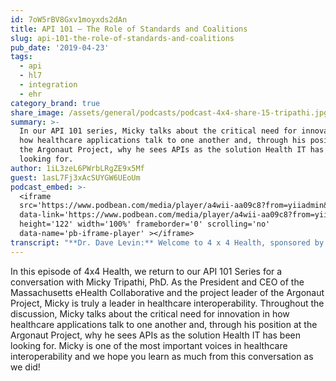 ```yaml
---
id: 7oW5rBV8Gxv1moyxds2dAn
title: API 101 – The Role of Standards and Coalitions
slug: api-101-the-role-of-standards-and-coalitions
pub_date: '2019-04-23'
tags:
  - api
  - hl7
  - integration
  - ehr
category_brand: true
share_image: /assets/general/podcasts/podcast-4x4-share-15-tripathi.jpg
summary: >-
  In our API 101 series, Micky talks about the critical need for innovation in
  how healthcare applications talk to one another and, through his position at
  the Argonaut Project, why he sees APIs as the solution Health IT has been
  looking for.
author: 1iL3zeL6PWrbLRgZE9x5Mf
guest: 1asL7Fj3xAcSUYGW6UEoUm
podcast_embed: >-
  <iframe
  src='https://www.podbean.com/media/player/a4wii-aa09c8?from=yiiadmin&download=1&version=1'
  data-link='https://www.podbean.com/media/player/a4wii-aa09c8?from=yiiadmin&download=1&version=1'
  height='122' width='100%' frameborder='0' scrolling='no'
  data-name='pb-iframe-player' ></iframe>
transcript: "**Dr. Dave Levin:** Welcome to 4 x 4 Health, sponsored by Sansoro Health. Sansoro Health, integration at the speed of innovation. Check them out at [www.sansorohealth.com](http://www.sansorohealth.com). I’m your host Dr. Dave Levin. Application Programming Interfaces or APIs have transformed the digital economy and are now poised to do the same in Health IT but what’s all these API stuff really about, how do they work, why are they better than traditional healthcare interfaces, what should you know before you dive in? In this special series of 4 x 4 Health, our guest take on these and other questions. They help us demystify APIs and show us how we can use the to transform healthcare. Today I’m talking with Micky Tripathi, President and CEO of the Massachusetts eHealth Collaborative. Micky has acquired rich experience in EHRs and Health Information Exchange during his nearly fifteen years of leadership at the Massachusetts eHealth Collaborative. This is a non-profit collaboration of thirty four leading Massachusetts organizations. Among other things, this collaborative provides strategic direction and overall project management to the Argonaut Project which was formed to create a first generation FHIR-based API and core data services specification to enable expanded information sharing for electronic health records. These topics will be part of our focus today and expect we’ll hear more about them later in the discussion. Welcome to 4 x 4 Health, Micky.\n\n**Micky Tripathi, PhD:** Hi Dave, thank you, delighted to be here.\n\n**Dave:** Micky, before we get into the API discussion, let’s start with our usual opening question. Take a minute or two and tell us about yourself and your organization.\n\n**Micky:** Okay, sure. Yeah, as you know that I, I’m the CEO of the Massachusetts eHealth Collaborative, basically a non-profit professional services and technology services company. We provide consulting support to healthcare stakeholders related to any issues on Health IT, whether it’s electronic health record systems, health information exchange, data analytics and we also have a technology services platform which is a clinical quality data warehouse where we provide clinical quality measures, data extracts, data normalization to a wide variety of customers both in Massachusetts as well as across the country.\n\n**Dave:** Well Micky, it’s pretty obvious form that and from your fifteen plus years in this area. You’ve got deep knowledge about healthcare data and about the exchange and sharing of data for clinical care and other purposes. So, let’s get right into this and what I wanna do now is ask you a series of four questions about APIs and we’ll take about four minutes to discuss each one. So, let’s start with the basics. In your own words, what is an API?\n\n**Micky:** Okay, sure, yeah. I’m not a Computer scientist, so definitely on my own words.\n\n**Dave:** Good, that’s good.\n\n**Micky:** I mean, an API is basically a method for web-based software systems to interact with each other and you know, I sort of think of it as by you know, both the combination of kind of programming instructions and standards that allow multiple types of interactions whether it’s being able to write or read or update or delete, it enables those systems to interact with each other without knowing the basics of how each of those systems operates that more of a basic level in terms of their own functions, so it allows you to do that kind of interaction.\n\n**Dave:** And, this is sort of the theme we’ve heard as different folks volunteer their definition. I heard really two things in there. One is this idea of hiding complexity. So, applications can collaborate without having to know our master, if you will the dirty details under the hood and then the second is this idea of collaboration that it makes it easier for applications to connect and collaborate to provide solutions.\n\n**Micky:** Absolutely, it’s almost like an introduction in a contract about a set of things you’re gonna do together.\n\n**Dave:** Yeah, and I mean this is obviously an area that’s been of great interest to you personally and to the work of the eHealth Collaborative. Why is that, what was it that sent you in this direction?\n\n**Micky:** I think it started with the pain that we’ve experienced over the years in doing it, you know, doing it every other way, right. So, our organization, we were founded in 2005 and with an initial funding from Blue Cross Blue Shields of Massachusetts who funded us with 50 Million Dollars to do a large scale Health IT experiment, community based Health IT experiment here in Massachusetts. So, we chose three markets, Brockton, Newberry Port and North Adams with six hundred physicians and we outfitted the physicians with electronic health record systems and stood up three health information exchanges and then created a data warehouse on top of all of that and the experience back then, you’ll remember what it was like in you know, 2005 and you were, you know, hand building, you know, non-standard HL7 V2 interfaces to get whatever we could out of these systems and it was incredibly painful experience and it was across disparate EHR systems. So, anything that would standardize that as much as possible, abstract us away from the complexity of the underlying systems as you kind of described before and that would enable a richer set of interactions to be able to do more than just pushing data one way, you know, where all things that we were interested in from the beginning. So, that’s what got us interested in APIs in general as the market started to move that way and it certainly you know, in healthcare is that we’ve experienced, you know, we’re kind of the last sector to fully embrace the internet as it were, as it were so, you know, all of us have this experience when you sort of see what you can do at home depot and you know, in other places and ask yourselves, why am I, you know, I have all these HL7 V2 Engineers, you know, doing it this way here in my office, that certainly was a pressure point as well.\n\n**Dave:** Well, you make a really good point which is APIs are not new, they have been a key component of transforming the rest of the digital economy and dare I say the way we live our lives day-to-day, they’re just new to healthcare and the other you said that thing is important is we’ve had integration technology for decades now. I think of it as this artisanal work. It’s, it requires, you know, highly skilled craftspeople to build and maintain them and that’s proven to be a challenge in terms of cost and scalability and other issues, and we’ve heard these themes in some of the other episodes. You have a unique view because you’ve worked in industry, but you also work closely with health systems, other vendors, HIEs and the like. So, I’m particularly interested in what you’ve seen in terms of the benefits and challenges of using APIs in healthcare. What’s the good and the bad here Micky?\n\n**Micky:** Yeah, I don’t think there are many bads. I mean, we can come back to that, we’ll come back to that in a second except that they’re new and new means that it’s going to be change required and in an industry as fragmented as healthcare both in the supply side and the demand side that just means that it’s gonna take time for us to be able to, you know, sort of do that kind of full you know, tide that lifts everyone that we’d love an API based world to be able to do but in terms of the benefits, in general just allowing systems to do more than just pushing data back and forth in you know, one way kinds of transactions, that to me is at the heart of what’s a benefit there. In the ability to do that in a scalable way where I don’t have to be figuring out every piece of it you know, security, transport, format, semantics, you know, all of that which is what we are literally having to do figuring out every single layer and it was unique in every single case and I think allowing that iterative back-and-forth for more complex transactions opens up new avenues and new possibilities that didn’t exist before with you know, with the kind of one way interaction patterns that we had and I think going forward in the case if we’re gonna be specifically now about Restful APIs, so sort of narrow down the API in general to talk about Restful APIs, you know, that just aligns us with the rest of the internet economy and I think that just has a number of benefits. One is, you start to get richer experiences examples from other places that give you the opportunities for thinking about richer experiences because you have more functionality that you can work with, right. So, you can start to say, gee, I’d love you know, the way OpenTable works, I can now start to think about that in healthcare, right and the way that other kinds of patters work, the way the Canoe or Hayek works, Canoe, \\[Laugh\\], that’s kind of awkward or the way that other, you know, that other kinds of businesses that are formed in other areas, you’re able to take that as an example and say, there is a direct analogy in here that we haven’t been able to use before or implement before because we didn’t have that foundational way of interacting. Also it brings in people from other industries which is huge, right and if we’ve learned nothing else from being able to you know, what technology has allowed us to open up in a way of information systems, it’s the crowdsourcing always as a tremendous amount of benefit that’s always hard to anticipate what type of benefit, how far reaching that can be when you just start to have more people focusing on the problem and at least but you know, our experience as a company that has always been hiring people over a decade is that when you put on the table and implementation guide based on you know, sort on an IHE stock, no disrespect there but the standard that was developed in the late 1980s and it’s a thousand pages and expect you know, a new grad from Stanford or MIT to dig into that, there’s not a huge a lot of appeal for that but you know, but when you give them an implementation guide that’s based on basic Restful API internet conventions that they can understand right away and have something up and running in a week that starts to get a lot of appeal from other vertices and other parts of the internet economy and I think we are starting to see that, right. Now we’re starting to see that you’re getting more eyeballs on this which is just huge benefit I think, you know, we’re gonna see the benefits of that three, four, five years from now in ways that we probably can’t appreciate right now.\n\n**Dave:** This is a theme here that I personally am fascinated by and very excited by. I want to do a quick head nod to some technical jargon you threw out which is Restful API and for our listeners I would simply say, this is a set of specifications about designing a particular type of API, how it should behave, how it should interact with the rest of the world. We don’t really need to go deeper on that. The more important point that you’re making here I think goes to agility, diversity and the role that these can play in enhancing innovation in healthcare, both the breadth of innovation but also the pace of it and you hit on some things that I think are really important. So, the technical approach which itself is more agile. It makes the development of the API and the development of applications that used on simpler or more agile, it’s easier to iterate and learn from experiments and improve more quickly. That to me also translates into a kind of strategic agility because so much of what we are trying to fix in healthcare is enabled by Health IT. I wanna be clear Health IT is not the whole answer but it’s often a critical piece of the puzzle, often a rate limiting step and so things that allow me to push the tech faster to evolve it to experiment, to bring in people from outside healthcare, to leverage other services, to me this is all kind of brewing up, this perfect storm, a much more agile and responsive Health IT infrastructure. As I often ask my guest Micky, reel me in if I’m over the tip here but that’s why I get so excited about this.\n\n**Micky:** Yeah, no, I think you are absolutely right because on the one hand it’s juts a standard, right and we’ve seen, oh, here’s the new standard, it’s gonna be the magic bullet that solves everything, right and we know that that’s not the case. On the other hand to the extent that it starts to open things up to different ways that one can interact and that organizations can interact and it opens the thigs up in a way that brings more people in to start being innovative or at the edges. I think that there is just a world of possibility here that then opened up that again, it doesn’t mean that all the other problems that we’ve had with respect to interoperability and the challenges on other dimensions go away but it opens up more opportunities and it makes some of those a little bit easier to deal with.\n\n**Dave:** Yeah, and I think that last point is important. I mean, pretty much everything comes down to people process and technology and in the case of interoperability and data sharing it’s certainly true. I feel like the API technology goes a long way towards reducing the technical barriers, it also tends to throw up a pretty harsh light on some of the other challenges that we are wrestling with. We’ll save those for another podcast though. If you’ve just joined us, you’re listening to 4 x 4 Health and we’re talking about APIs for healthcare with Micky Tripathi, President and CEO of the Massachusetts eHealth Collaborative. Micky, I want to take us deeper now into this subject of standards and the roles that organizations like Massey Health Collaborative or projects like, The Argonaut Project can play and so if you would, take a minute and share with us your views on standards in general and about specifically around FHIR, the API standard and the core data services. Why are these things important Micky?\n\n**Micky:** Sure. So, standards in general are you know, just hugely important to all of us. It actually a great opportunity, I don’t know if you saw it, just last week it was in New York Times, it was called the joy of standards or something which is not usually something that people think of as being joyful and certainly when I was younger I never would have thought that I would be embracing standards or even thinking about standards but you know, and I’m sure you have this experience. I mean, once you get involved in it you start to see it all over the place. I mean, I was pumping gas into my car the other day and thinking, wow, there’s a really useful standard here, I never really appreciated that. I can pull up to any gas station and this nozzle actually fits right into my car…\n\n**Dave:** That’s right. Hopefully it keeps you from putting Kerosene or Diesel where you shouldn’t also.\n\n**Micky:** Right and I’ve had that experience too where I’d you know, accidentally pulled off the diesel thing and it was pretty clear right away that, oh, that’s actually, it won’t let me do that. There’s some amazing things that happened with standards. So, I mean, seems usually and I would say that in an industry like healthcare where again, as I noted before you’ve got incredible fragmentation on the supply side and the demand side, being able to have standards developed across the industry by Standards Development Organizations ends up becoming that much more important and the reason that is, is I think because as opposed to other industries where you tend to have concentration, industry concentration either on the supply side or the demand side, sometimes both, you know, you can have large companies, large organizations that make up a majority of the market that end up driving and creating a de facto standard that might even be a proprietary standard and there are lots of things that can be bad about that, it’s you know, monopoly, all of that but on the other hand you can get rapid standardization around something and that can help to, you know, give you the benefits of standardization. In a way that’s very difficult to achieve in healthcare on it’s own, right. There’s so much fragmentation on the provider side, on the vendor side, on the payer side across the country that there isn’t the Walmarts or the American Airlines with the Sabre system or whatever it is that can sort of say, we’re gonna make this sweeping change and the rest of the market is gonna follow in you know, certain keyways or if you think about you know, how Amazon and eBay and you know, PayPal have standardized a lot of payment processes. So, when we think about standards in healthcare, I think that’s where you start to see that you know, the collaboratively developed standards with SDOs like, HL7 end up becoming critically important because there’s no other way for us to you know, get agreement and then we can talk about some of the levers like the Federal Government’s and the new rules coming out start to play because again, with so much fragmentation who are the big guerillas who can drive the market in ways that a whole bunch of small players have a hard time getting together and agreeing on something that can help to drive the market.\n\n**Dave:** Well, it’s true and probably like me you’re digesting the literally hundreds of pages of…\n\n**Micky:** 749 pages, I think.\n\n**Dave:** That’s a 724 for ONC and I can’t remember what it is for CMS, its comparable. My takeaway from this as a theme is leveling the playing field and creating the circumstances for more competition. The way we were talking about earlier and promoting the adoption and appropriate use of things like FHIR to as you said, address some of the fragmentation. We’ve spent a fair amount of time on this series talking about FHIR and APIs. Could you take a minute and enlighten us on core data services because I know that’s another critical piece of this but what is that and why is that important?\n\n**Micky:** Yeah, you know, I think the notion of core data services which was in you know, sort of the Argonaut Project original charter, which is now you know, four or five years old. So, I’m not sure that we would specifically use that term today but the notion, but the idea behind that was the anticipation that there was going to be a requirement from the Federal Government related to an API specification for what was then called the common clinical data set. So, basically the idea that you know, whether it’s common clinical data set or you know, whatever else it is, the idea of core data services are as you know, in electronic health record system, there are literally thousands and thousands in any particular electronic health record instance that you could look at. There are literally thousands of types of data in there, right, in all different forms, formats, structures, everything under the Sun and particularly if you get into a large enterprise system at a you know, large Academic Medical Center. I mean, there’s just tens of thousands of data types in there and the idea was that if we’re just starting off with this Argonaut Project which was a collaboration of key vendors and provider organizations. If we’re just starting off, let’s try to focus on at least a core data set that all of us would agree that you know, so to follow a little bit of the 80-20 rule that for you know, most of the things that happened day-to-day in a clinician’s office that the set of data would satisfy that use case for most cases and if we can just come to an agreement on that, then we can build from that, right but we have to start someplace and if we say that we wanted to cover all ten thousand data types from day one, then of course we would never get anywhere. So, that was that notion and then we quickly sort of tied that immediately to the clinical data set which is defined by the Office of National Coordinator for the purposes of EHR certification related to the high-tech incentives, the meaningful use program but going back to one of the things that at least has occurred to me since I’ve been in healthcare is that every single pathology we have in healthcare, you can relate back to the fragmentation on spy side and the demand side. So, come back to that again and say, because we are so fragmented on the supply side and the demand side that the Federal Government role ends up becoming incredibly important because it’s the only entity that cuts across every market, smaller or large, rural or urban in a way that no other actor in the market can cut across. So, that’s how we said, alright, the common clinical data set is out there. We can see that the National Coordinators Office is gonna embrace this concept of APIs and so before they go out and do that, what we wanna do with the Argonaut Project is collaboratively develop from a market perspective and an implementer’s perspective and approach that is going to meet that need for a common clinical data set oriented API but that does it with as much market input as possible, as early as possible. So, that they are not requiring something that hasn’t at least had a little bit of market and implementer experience because you know, we had that experience with the direct standard which for all the good intentions people had is still something that people are having a hard time implementing because it really didn’t come from the market, it came from you know, a group of implementations who got together and tried as hard as they could to make it work but you know, but if you don’t have enough of that feedback from the market, it becomes hard to adopt.\n\n**Dave:** Right, it’s when theory meets reality and practical barriers. So, when there was a lot in there, I wanna see if I can parse this all. So, a couple of things. The first idea was eventually the Federal Government was gonna have to help us solve this because of fragmentation. The idea behind collaboratives and projects like Argonaut was well, let’s get out in front of that, let’s establish what we think the basic data set should be and an API approach like FHIR. Let’s do that with multiple stakeholders so that we get the appropriate mix of theory and practice and the need for something that’s commercially viable with something that will also promote competition. All of that eventually was informing the proposed rules that we’ve now seen and the last piece I would add is I look at CMS and ONC moving clearly in lockstep here is on the one side you’ve ONC say look, these are you know, the ways that you need to behave and the technologies you need to adopt and CMS is saying, do this if you want to get paid. That’s a pretty powerful combination, yeah, it’s in my experience. So, let me pause there. I mean, then I, at least do a reasonable job of summarizing all of this history and how it kind of fits together from where we stand now.\n\n**Micky:** Yeah, no, that’s great. I was looking forward to hearing you, tell me what I said, oh, you did it much better. \\[Laughing\\]\n\n**Dave:** But I don’t know about that.\n\n**Micky:** No, I think that, I think you are absolutely right and you know, and I think one of the interesting things when you look at the history of FHIR was, it was a really short history, you know, as we know, it hasn’t been around that long. I actually did this for a project that we’re working on. One of the core concepts from the very beginning when Graham Grieve, you know, the George Washington, James Madison and Thomas Jefferson, all wrapped into one, of FHIR. Then I guess we should add a famous programmer or \\[unclear\\] or something. So, when Graham was first thinking of this idea, it was partly about a technical specification but he also you know, articulated very early on that we need to have an approach to standards and healthcare where the implementers have a larger voice earlier in the process. You can go back to his blog and see that in 2012, 2013 that he was you know, kind of saying that back then. It’s interesting now that we think of the Argonaut project for example and there have been successors now, you know, the DaVinci Project and work that the Karen Alliance is doing. There have been you know, sort of successor and I think we’re gonna see more of those with the newly inaugurated FHIR Accelerator Program that HL7 has launched but in a way when I think of the Argonaut Project, I reflect back on and think, well this is exactly what Graham Grieve was talking about. We’ve actually just instantiated it in a particular thing that’s now got a name but it was a part of vision early on was that implementers need to have a larger voice early on if adoption at the end of the day is our goal, not the creation of a pristine set of standards that are there for reference but that no one really uses in the way that we want them to.\n\n**Dave:** Well, as a guy that believes culture pretty much rules the day in any situation, this resonates really deeply with me and it’s interesting you make this point because as part of the series, we talked with Wayne Kubick, the Chief Technology Officer of HL7 and he very explicitly made the same point. He talked about this idea of community that it’s not just about solving the technical problem, it’s the way you bring people together to do that. That’s vital both to getting a better solution but also in getting people to adopt and use it. So, I think we’re all aligned on this particular aspect of it. It always comes down to people process and technology. Micky, doesn’t, you just keep skip on.\n\n**Micky:** Yeah, absolutely.\n\n**Dave:** So…\n\n**Micky:** The culture eats strategy every day of the week.\n\n**Dave:** So, you reference Argonaut and some successors. Take a minute or two and tell us about that pedigree and what are you involved in right now or what do you see as some of the more interesting coalitions that you’re optimistic about right now?\n\n**Micky:** Sure, absolutely. So, the Argonaut Project and what’s interesting about it is, I know many things interesting about it, I think but I’m biased obviously is it really has its origins back in the Jason Advisory Group, if you know remember that, that’s a scientific advisory panel that advises Federal Government. They issued a report that was given to the Office of National Coordinator that made strong recommendations about moving healthcare interoperability to an API based approach and that report Dr. Karen DeSalvo was the National Coordinator at the time. She set up a task force that drew from the HIT Policy Committee and the Standards Committee to standing federal advisory committees that I co-chaired from the policy committee side along with Dr. David McCauley from the Cerner on the Standards Committee side and it was not hot task force that was asked to look at the Jason report and provide recommendations and we delivered that report in the fall of 2014 and it basically was a recommendation to move forward with an API based approach and to use meaningful use stage-three as a lever to move the industry forward to an API based approach. So, that report that we presented got such a great reception at the Policy committee and the Standards Committee but the Argonaut Project was born literally like a week after that meeting. So, there’s a group of people who came out of that meeting and got together at a restraint. It was a Greek restraint in Washington and got together and said, this looks like it’s gonna happen and so we as an industry, as the private sector need to stand up and take responsibility at this point that we need to do things in the way that only the private sector can which is in a very agile nimble way, put some money on the table, hire a project manager, hire some you know, some developers and let’s just get going and lets you know, there’s a bunch of things we agree on here and let’s you know, let’s take some responsibility now as the private sector, move forward with interoperability. So, that’s how the Argonaut grew out, out of you know, multiple threads. One was you know, the Jason, there was a follow on with the Jason fast forward to and then the Argonauts…\n\n**Dave:** Oh no!\n\n**Micky:** And then also because they met in a Greek restraint that they thought, oh, this is all coming together and somehow the name Argonaut Project came out of that and they reached out to me, asked if I’d be willing to be the project manager. So, we’re off and running but it was that idea of saying you know, we just need a critical mass, we don’t need everyone, we don’t need every stakeholder represented, not that all the other stakeholders aren’t important but if we wait for that and if we wait for you know, sort of too much governance, we’re never gonna get started on this thing and we need desperately to have more private sector input into this conversation as we quickly as possible. So, that’s how we sort of said well, how about a coalition of the willing? We’ve got this group here, we’ll reach out to the others and you know, with the immediate yes or no question, are you in or out, just because you’re out now doesn’t mean you’re not in tomorrow, that’s okay. We’re just gonna go ahead and start doing this. Everything we do is gonna be available to the industry, everything that we do will be under an HL7 approach which means consensus, it means open standards, it means no one claiming intellectual property rights over our outputs and it means trying to push everything that we do in a way that’s going to strengthen the FHIR standard that HL7 is working on but try to accelerate it and give the process a little bit of a kick in the pants, so actually more than a little bit of kick in the pants. So, a good solid kick in the pants to say you got to move faster but you’re gonna be in our industry needs. So, that was really with the origins of the Argonaut Project in terms of what was really driving the folks who got together and said we need to take a different approach and so we started off with thinking about a specification of profile and a specification for the common clinical data set as we talked about before anticipating that you know, ONC was going to you know, have an API requirement and then after a year we even got that done and I think it was roughly 18 months and we published that and once we had done that we had a conversation about well, you know, we’re done now, right. This was really a code and implementation guide sprint, mission accomplished. We’ve turned that over to the industry, a lot of people are using that for their certification. You know, this is all great but we’re done and then you know, a number of the stakeholders around the table said, well, wait a minute, you know, we actually like the platform. This as a forum for us to take things that are at the point of maturity from a process perspective that they’re ready for technology enablement and what they really need is implementer feedback to iron out those wrinkles, to make them something that developers can pick up and run with, the platform is what’s valuable now. It’s not about that particular output that motivated us at beginning. So, that’s how we ended up being something that was an ongoing initiative rather than just sort of an one-off focused on that you know, first deliverable. So, at that point what we decided is that we would have a funding model where you know, where each of the sponsoring organizations puts in a certain amount of money every year and we have what we call you know, basically our core projects that we work on every year and so those can be anywhere in the range from two to four projects. At the beginning of every calendar year we decide, we’re going to work on and we have a couple of you know, a couple of criteria that we use to decide on projects. One is that it’s gotta be of importance to the industry and that can take a variety of forms of what importance to industry means but it’s gotta be something that is solving a problem that people want solved today and second is, it’s gotta be something that’s pretty much tractable within a roughly twelve month period. So, you know, there are lots of problems out there that we’re solving but as we know they might take two, three, four years in part because they are complex, maybe they’re not mature enough from a business process and process alignment perspective and a workflow level or an organization level like if it’s paid between payers and providers, if it’s you know, a part of a problem as well. There’s to much fragmentation on the payer side, so things like tire off aren’t even standardized across payers. So, how can you know, we are not gonna be able to solve tha problem. We can only solve the problem once we have some workflow alignment and agree on you know, sort of goals and the parameters of how the exchange and the business exchange is gonna work, then we can think about technology enablement. So, we basically said, you know, we’re only gonna take things that are mature enough from a modeling and workflow perspective that we think that we can actually get a technology enablement based on FHIR done in a year, so that an organization at the end of the 12 months can pick up an implementation guide and implement it and can implement it you know, when sure, there’ll be some you know, some wrinkles, additional wrinkles that will be discovered but they can have some confidence that it is ready for production. So, really those are kind of the two criteria that we use to you know, decide on which projects we’re gonna work on. So, we started that first year with the data query implementation guide which is a FHIR API that allows data level queries. So, item by item or data type by data type or it allows you to request the entire continuity of care document as a document. Today is that the core of the Apple implementation in iOS VSS 11.3 that enables you to upload your medical records onto your iPhone. That’s that implementation guide, the data query implementation guide and then since then we’ve done a number of implementation guides that are you know, available on our, on the website, everything from provider directories which is now the provider directory that’s used by Kara Quality, a FHIR based provider directory to a scheduling implementation guide for organizations involved in care management for example to be able to have the uniform way to be able to make scheduling requests to check for appoints, things like that and then this year we just decided on the projects that we’re going to be working on for this year and a number of them are a lot very much aligned with the ONC and CMS rules are looking at. So, the first is we’re going to be doing an update of the original data query implementation guide to the latest version of FHIR. So, that was based on SDU2 R2 not to get to round down in the Arcana of the FHIR versions but it was based on the version of FHIR that was available two years ago. Now, we’re at R4 and there’s an industry consensus I think that we need to move to that. So, we’re gonna upgrade that implementation guide to be aligned with that version of the standard. We’re going to work on a project on data provenance. So, data provenance is now a part of the USCDI as it’s called the core data set as a word, that’s defined by these, by these new rules and provenance for those who are familiar with that, it’s really important where we have more interoperability. So, what provenance means is, do I know where that piece of data came from originally, who actually know that and you think about the problem of more and more types of data hopping from record to record. At the end of the day for whatever reason, I may wanna know, well I know that lab result wasn’t one that I ordered, how did it get into my EHR, I may need to understand that at some point for whatever reason. So, provenance would allow the ability to tag those data elements or those records in a way that would allow me to know where it came from.\n\n**Dave:** We’re on the cusp of the internet if things for healthcare. So, devices that are gonna be streaming more and more data, patients and their loved ones directly contributing. So, this issue of provenance and the metadata if you will is probably gonna be increasingly important overtime.\n\n**Micky:** Yep, hugely important, I agree. The two others quickly that we’re gonna work on this year, one is again, not to get too much into the technical weeds of FHIR, but it’s called a subscription resource and the notion of subscriptions is a very easy to understand once you strip away that name. It’s basically enabling a push type of transaction versus a query. So, right now the way that we’ve, you know, the FHIR implementation guides and all of the requirements are basically to for a query for information. I am a primary care physician, I would like to query that specialist medical record for a medication or for an allergy or whatever it is and so as I request that information, I get it back, I do that be at my FHIR API. What about the other type of interaction pattern though, where you actually wanna push something, where we see that today with lab results or with ADT alerts, event notification systems where I’m not querying it, I’m actually pushing it. I’m at organization wants to push it someone else so the notion of a subscription resource is that I, let’s say as a primary care physician could subscribe to the discharge information that’s right now encapsulated in an HL7 admission discharge transfer message, I could subscribe to a hospital for a particular patient and say, here’s my list of patients who I care about, I wanna subscribe to get it having you pushed to me that information on that patient when that patient is discharged and when that patient has an event. So, that’s a you know, particular use case that obviously in the CMS rules, they make as a conditional participation that hospitals are required to provide event notifications to other providers involved in the care of the patient. They didn’t specify exactly how that happens, so this would be one way using a FHIR API\_ that one could create an ecosystem or an infrastructure that would allow that to happen.\n\n**Dave:** Let me interject just for a second, this maybe a subtle but it’s an important point. It brings two important issues to the surface. The first is that and again, I’m not a technical guy but and my understanding is Restful API is typically the model is, it’s a query model. If I wanna know something, I have to go ask and so if I’m wondering about an event occurring in that model, basically I’m asking the question repeatedly overtime until the answer changes and that I know something has happened. This ability to subscribe and have an event pushed to you, it really complements that and the other reason I want it to drill it on this is it goes to this whole issue of cycle times in healthcare and you tied it directly to change the level and care. Well, we know from decades of experience that these are critical junctures in patient care. When you move from level of care, you get at middle of the hospital, discharge in the hospital, you’ve had an encounter, these are often critical moments and care and yet it can be really difficult to know that these things have happened and so it’s a nice illustration of something going on at the technical level in terms of you know, please message me when something happens and how that scales all the way up to actually interacting with patients.\n\n**Micky:** Yeah, no I completely agree and I think it is, as you said, we think of these as query but the FHIR API is agnostic. It can do a push, it can do a pull, it really, you know, it doesn’t care. It says that we’ve only used it primarily in one particular way. Some other very intuitive examples I think, where the subscription resource that I think you know, your listeners will immediately sort of recognize and understand as important is it’s not only you know, changing where you are in the healthcare system for example but if your condition changes and let’s say, I’m relying on a clinical decision support or intelligent type of system that’s external, that’s connected to my EHR via FHIR API and it gives me important information on how to treat complex diabetics for example or how to treat patients who are on this particular type of drug that isn’t very common for example and it’ll take information on my EHR system and then provide guidance back to me on what to do in this particular case, what you want to be able to do is if that patient’s condition has changed in some way, you’d like that to be able to push, be pushed out to that system and have that pushed back updated guidance based on the patient’s new condition, right and right now that other system would always have to be asking you, has something changed, has something changed, has something’s changed, that’s not a very good pattern. I think most people would recognize.\n\n**Dave:** I think that’s exactly right and again, to tie it to the real world clinical outcomes, it’s a pretty solid general rule in healthcare that when you shorten the cycle time for clinical care, the quality goes up. So, all the examples you gave, our situations where the sooner we know about a change in condition and the appropriate response to that and the sooner we do it, the more likelihood that we’re gonna get a good outcome for the patient and financially another wise. You had one more item you wanted to bring to us here. So, let’s get that one on the table too.\n\n**Micky:** Sure, yeah, I’ll do that one really fast and that is refining some work that we had already done on a project that’s called CDS Hooks which is also, we’ve got to work more on branding, I think in the standards, higher standards world. So, CDS Hooks, CDS stands for Clinical Decision Support and Hooks release to, you’re sort of a software term of like a software Hook but the idea of it again in very intuitive terms, I think is what, but you know, in some ways it’s the dream of what we’ve wanted electronic health records to be from a functional perspective which is to say the notion of a software hook is that as I use my software application whatever it is I would like that system to be intelligent to the extent that when I do a certain thing or come to a particular place in my software application, it will go out based on instructions that I’ve given to it in advance, it will go out and actually hook another software application or hook some other information from another place and bring it back to me right at the point where I am and that’s gonna be the most meaningful to me in terms of workflow and so the very specific example here would be I’m in my EHR, I open up my ordering screen and immediately it would go out to an external service that provides some clinical decision support that’s not resident in my EHR and it’ll pull back in, it’ll take some information out of my EHR that’s based on you know, the patient particular clinical information that’s relevant to that particular service that, that external service provides and then it’ll give me intelligent advice on the order, the particular type of order that I’m going to or at that point but the important thing is it does it in a passive way or it does it from, I don’t have to push a button to ask it to do that. It basically is triggered by my opening up that ordering screen. So, what we are gonna focus on particular is radiology ordering. As you may know there is a CMS rule and a requirement for radiology ordering that a physician have some type of external guidance or external information to support that ordering decision they are making because imaging as we know is so incredibly expensive. So, the owner will provide, make sure that the physician has some kind of guidance. So, what we wanna do is have a FHIR based implementation that when a clinician goes into their radiology ordering module of their EHR that it would enable their being able to go out in electronic way consult clinical decision service and have that present information right back into their workflow, so that they can act on it based on that external information that they’ve got.\n\n**Dave:** This is real exciting work because it takes us closer to truly integrating into the workflow in a seamless way, presenting information in a way that’s actionable and kind of defragmenting the user experience as we bring ever more powerful services to bear. So, you’ve given us a nice peak around the corner at what’s coming next and I personally find it very exciting. We could probably go on for a long time on this topic based on the number of activities out there and different projects but I think we probably should wind down here and so Micky if you would, take us home and what I’d like you to do now is share your most sage advice when it comes to APIs.\n\n**Micky:** Oh Lord! Okay, yeah and I guess a couple of things. One is use them as early and as often as possible to the extent you can and I think there’s a little bit of challenge and a little bit if balance there because if we wanna do things in a standards way, the standards process is somewhat laborious and what I mean by that is it doesn’t cover all of the possible use cases that people want to cover to the extent that you have things that you wanna do and be able to enable, it’s great if there is a FHIR based approach to doing that and there’s a standardized thing because that’s gonna be something that standardized with the industry that’s available in your EHR and you know, that you are able to do but I think that it’s really important for people to be pushing the edge as well because the only way we’re all gonna get better is pushing the edge and if that means you know, sort of embarking on the proprietary API approaches that are offered by vendors or that are offered by the EHR vendors themselves or combination with vendors, you know, I think exploring more and more of those to ultimately provide better functionality to the users, that’s really what we’re all after at the end of the day. The happier users are the more they are gonna be engaged with it and the better they are gonna make it. An API is offer a way to have better and more rich experience and allow them to be happier at the end of the day and that means, they are gonna use the systems more they’re gonna use the systems better. So, that would be the first thing is try to use them early and use them often as you can. I think the other thing though is to remember that APIs are just a technical approach and we talked about this before. They don’t solve any of the business, cultural, legal, policy hurdles that we have. Sometimes they can present pathways and you had noted Dave. Sometimes they expose those in a way they haven’t been exposed before which is good because you sort of identify it in a way that might help you get to a problem but it also doesn’t solve a lot of those things. So, just not forget that those things are still there and those still need to be tackled and let’s not pretend that you know, that, that’s gonna be a magic bullet that solves all of those, you know, and I think at the end of the day it’s really about trying to provide as much additional functionality and a richer user experience so that we get higher adoption of all of these systems and there were not confined to our individual platform and I think we’re seeing movement now among the EHR vendors to enable their EHRs to be more and more like platforms that may be my home but I’m not limited to the functionality that my EHR vendor provides to me. I can use it as a platform to get functionality that’s available in other places and the only way that gets better is by customers and users complaining bitterly to their EHR vendors about the functionality that’s not there, right and I think it’s only the market and more users who speak from the bottom up, they keep the industry moving and keep the vendors moving.\n\n**Dave:** Boy, there was a ton of sage advice in there. I’ll just call out a couple of things quickly. Like you, I definitely believe in the both end approach when it comes to standards and so I think it’s great that FHIR is maturing and providing real value but also like you, I think there’s a lot to be learned that the journey of discovery is out on the bleeding edge and I actually think of these things as kind of a yin and a yang that as the standards mature people should adopt and use those but the work that’s done on the bleeding edge can inform the choice of things to work on to standardize and what those standards ultimately look like and I think that’s been a through and through this. I think the other thing that I find so exciting about all these is that you’re right, this diminishes the technical barriers. I think it does shine a light on some of these other barriers. That’s probably a good thing. I tend to refer to those as the geopolitical challenges if you will but we’ve got to address those as well. It’s good to be able to set the technical piece aside and not let that be a distraction as we work on some of these other challenging issues.\n\n**Micky:** Yep, totally agree.\n\n**Dave:** Well Micky, thank you. This has been a tour de force in terms of what’s going on out there in the world of developing, real world standards that can be adopted and used practically and I am grateful for your time today.\n\n**Micky:** Great, thanks Dave. I enjoyed the conversation and look forward to the next one.\n\n**Dave:** We’ve been talking APIs with Micky Tripathi, President and CEO of the Massachusetts eHealth Collaborative. Again Micky, thanks for taking time to speak with us today.\n\n**Micky:** Thank you."
---
```

In this episode of 4x4 Health, we return to our API 101 Series for a conversation with Micky Tripathi, PhD.  As the President and CEO of the Massachusetts eHealth Collaborative and the project leader of the Argonaut Project, Micky is truly a leader in healthcare interoperability.  Throughout the discussion, Micky talks about the critical need for innovation in how healthcare applications talk to one another and, through his position at the Argonaut Project, why he sees APIs as the solution Health IT has been looking for.  Micky is one of the most important voices in healthcare interoperability and we hope you learn as much from this conversation as we did!
  